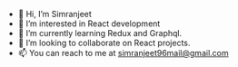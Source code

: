 - 👋 Hi, I’m Simranjeet
- 👀 I’m interested in React development
- 🌱 I’m currently learning Redux and Graphql.
- 💞️ I’m looking to collaborate on React projects.
- 📫 You can reach to me at simranjeet96mail@gmail.com

<!---
midsimm/midsimm is a ✨ special ✨ repository because its `README.md` (this file) appears on your GitHub profile.
You can click the Preview link to take a look at your changes.
--->
